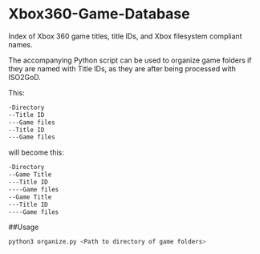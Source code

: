 # Xbox360-Game-Database
Index of Xbox 360 game titles, title IDs, and Xbox filesystem compliant names.

The accompanying Python script can be used to organize game folders if they are named with Title IDs, as they are after being processed with ISO2GoD.

This:
```bash
-Directory
--Title ID
---Game files
--Title ID
---Game files
```
will become this:
```bash
-Directory
--Game Title
---Title ID
----Game files
--Game Title
---Title ID
----Game files
```

##Usage
```bash
python3 organize.py <Path to directory of game folders>
```
